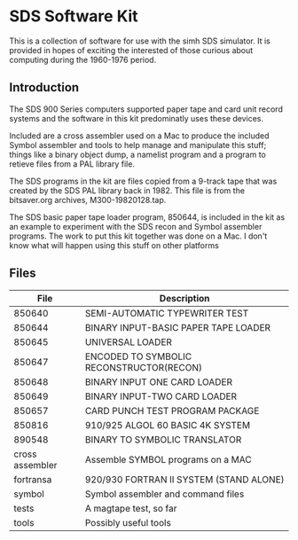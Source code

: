 # SDS Software Kit
This is a collection of software for use with the simh SDS simulator.  It is provided in hopes of
exciting the interested of those curious about computing during
the 1960-1976 period.

## Introduction
The SDS 900 Series computers supported paper tape and card unit record
systems and the software in this kit predominatly uses these devices.

Included are a cross assembler used on a Mac to produce the included
Symbol assembler and tools to help manage and
manipulate this stuff; things like a binary object dump, a namelist
program and a program to retieve files from a PAL library file.

The SDS programs in the kit are files copied from a
9-track tape that was created by the SDS PAL library back in 1982.
This file is from the bitsaver.org archives, M300-19820128.tap.

The SDS basic paper tape loader program, 850644, is included in the kit as 
an example to experiment with the SDS recon and Symbol assembler 
programs.  The work to put this kit together was done on a Mac.  I don't know what 
will happen using this stuff on other platforms


## Files

File | Description
----|----
850640 | SEMI-AUTOMATIC TYPEWRITER TEST
850644 | BINARY INPUT-BASIC PAPER TAPE LOADER
850645 | UNIVERSAL LOADER
850647 | ENCODED TO SYMBOLIC RECONSTRUCTOR(RECON) 
850648 | BINARY INPUT ONE CARD LOADER
850649 | BINARY INPUT-TWO CARD LOADER
850657 | CARD PUNCH TEST PROGRAM PACKAGE
850816 | 910/925 ALGOL 60 BASIC 4K SYSTEM
890548 | BINARY TO SYMBOLIC TRANSLATOR
cross assembler | Assemble SYMBOL programs on a MAC
fortransa | 920/930 FORTRAN II SYSTEM (STAND ALONE) 
symbol | Symbol assembler and command files
tests  | A magtape test, so far
tools  | Possibly useful tools












